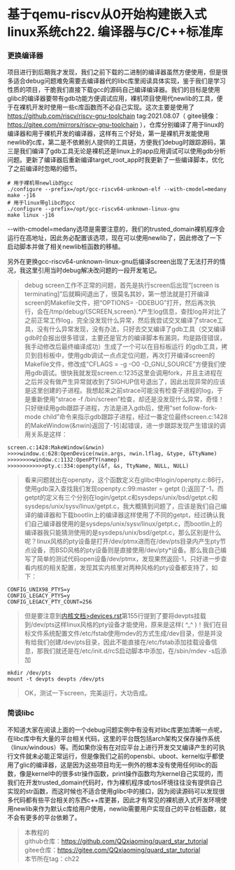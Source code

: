 # 基于qemu-riscv从0开始构建嵌入式linux系统ch22. 编译器与C/C++标准库

### 更换编译器

项目进行到后期我才发现，我们之前下载的二进制的编译器虽然方便使用，但是很多适合debug问题难免需要去编译器代的libc库里阅读具体实现，鉴于我们是学习性质的项目，干脆我们直接下载gcc的源码自己编译编译器。我们的目标是使用glibc的编译器要带有gdb功能方便调试应用，裸机项目使用代newlib的工具，便于在裸机开发时使用一些c库函数而不必自己实现。这次主要是使用了 https://github.com/riscv/riscv-gnu-toolchain tag:2021.08.07（ gitee镜像：https://gitee.com/mirrors/riscv-gnu-toolchain ），仓库分别编译了用于linux的编译器和用于裸机开发的编译器，这样有三个好处，第一是裸机开发能使用newlib的c库，第二是不依赖别人提供的工具链，方便我们debug时跟踪源码，第三是我们编译了gdb工具无论是裸机还是linux上的app应用调试可以使用gdb分析问题。更新了编译器后重新编译target_root_app时我更新了一些编译脚本，优化了之前编译时忽略的细节。

```shell
# 用于裸机带newlib的gcc
./configure --prefix=/opt/gcc-riscv64-unknown-elf --with-cmodel=medany
make -j16
# 用于linux带glibc的gcc
./configure --prefix=/opt/gcc-riscv64-unknown-linux-gnu
make linux -j16
```

--with-cmodel=medany选项是需要注意的，我们的trusted_domain裸机程序会运行在高地址，因此务必配置该选项，现在可以使用newlib了，因此修改了一下启动脚本并做了相关newlib桩函数的移植。

另外在更换gcc-riscv64-unknown-linux-gnu后编译screen出现了无法打开的情况，我这里引用当时debug解决改问题的一段开发笔记。

> debug screen工作不正常的问题，首先是执行screen后出现“[screen is terminating]”后就瞬间退出了，很莫名其妙，第一想法就是打开编译screen的Makefile文件，把“OPTIONS= -DDEBUG”打开，然后再次执行，会在/tmp/debug/{SCREEN,screen}.*产生log信息，查找log并对比了之前正常工作log，完全没发现什么异常，然后我尝试交叉编译了strace工具，没有什么异常发现，没有办法，只好去交叉编译了gdb工具（交叉编译gdb时会报出很多错误，主要还是官方的编译脚本有漏洞，均是路径错误，我手动修改后最终编译成功）生成了一个可以在目标板运行 的gdb工具，拷贝到目标板中，使用gdb调试一点点定位问题，再次打开编译screen的Makefile文件，修改成“CFLAGS = -g -O0 -D_GNU_SOURCE”方便我们使用gdb调试。很快我就发现screen.c:1235这里会调用fork，并且主进程在之后并没有做产生异常就收到了SIGHUP信号退出了，因此出现异常的应该是这里创建的子进程。我想起来之前strace可能没有检查子进程的log，于是重新使用“strace -f /bin/screen”检查，却还是没发现什么异常，奇怪！只好继续用gdb跟踪子进程，方法是进入gdb后，使用“set follow-fork-mode child”命令来指示gdb跟踪子进程，经过一番定位最终screen.c:1428的MakeWindow(&nwin)返回了-1引起错误，进一步跟踪发现产生错误的调用关系是这样：
```
screen.c:1428:MakeWindow(&nwin)
>>>>window.c:628:OpenDevice(nwin.args, nwin.lflag, &type, &TtyName)
>>>>>>>>window.c:1132:OpenPTY(namep)
>>>>>>>>>>>>pty.c:334:openpty(&f, &s, TtyName, NULL, NULL)
```
> 看来问题就出在openpty，这个函数定义在glibc中login/openpty.c:86行，使用gdb深入查找我们发现openpty.c:99:master = getpt ();返回了-1，而getpt的定义有三个分别在login/getpt.c和sysdeps/unix/bsd/getpt.c和sysdeps/unix/sysv/linux/getpt.c，我大概猜到问题了，应该是我们自己编译的编译器和下载bootlin上的编译器这样使用了不同的getpt，经过确认我们自己编译器使用的是sysdeps/unix/sysv/linux/getpt.c，而bootlin上的编译器我只能猜测使用的是sysdeps/unix/bsd/getpt.c，那么区别是什么呢？linux风格的pty设备是打开/dev/ptmx进而在/dev/pts目录内产生pty节点设备，而BSD风格的pty设备则是直接使用/dev/pty*设备。那么我自己编写了简单的测试代码open设备/dev/ptmx，发现果然返回-1，只好进一步查看内核的相关配置，发现其实内核里对两种风格的pty设备都支持了，如下：
```
CONFIG_UNIX98_PTYS=y
CONFIG_LEGACY_PTYS=y
CONFIG_LEGACY_PTY_COUNT=256
```
>但是要注意到[内核文档>devices.rst](https://elixir.bootlin.com/linux/v5.10.42/source/Documentation/admin-guide/devices.rst)第155行提到了要将devpts挂载到/dev/pts这样linux风格的pty设备才能使用，原来是这样( ^_^ )！我们在目标文件系统配置文件/etc/fstab使用mdev的方式生成/dev目录，但是并没有给我们创建/dev/pts目录，因此不能直接在/etc/fstab添加挂载设备信息，那我们就还是在/etc/init.d/rcS启动脚本中添加，在/sbin/mdev -s后添加
```shell
mkdir /dev/pts
mount -t devpts devpts /dev/pts
```
>OK，测试一下screen，完美运行，大功告成。

### 简谈libc

不知道大家在阅读上面的一个debug问题实例中有没有对libc库更加清晰一点呢，在libc库中有大量的平台相关代码，这里的平台既包括arch架构又保存操作系统（linux/windous）等。而如果你没有在对应平台上进行开发交叉编译产生的可执行文件就未必能正常运行，但是像我们之前的opensbi、uboot、kernel似乎都使用了glic的编译器，这是因为这些项目均无一例外的根本没有使用任何libc的函数，像是kernel中的很多str操作函数，print操作函数均为kernel自己实现的，而我们在开发trusted_domain代码时，作为裸机程序或rtos环境往往没有提供自己实现的str函数，而这时候也不适合使用glibc中的接口，因为阅读源码可以发现很多代码都有些平台相关的东西c++库更甚，因此才有常见的裸机嵌入式开发环境使用newlib来作为默认c库给用户使用，newlib需要用户实现自己的平台桩函数，就不会有更多的平台依赖了。

> 本教程的<br>github仓库：https://github.com/QQxiaoming/quard_star_tutorial<br>gitee仓库：https://gitee.com/QQxiaoming/quard_star_tutorial<br>本节所在tag：ch22